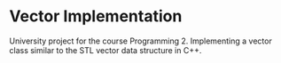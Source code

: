# Vector Implementation
University project for the course Programming 2. Implementing a vector class similar to the STL vector data structure in C++. 

